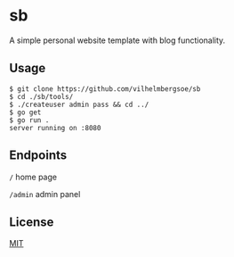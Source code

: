 # sb

A simple personal website template with blog functionality.

## Usage

```console
$ git clone https://github.com/vilhelmbergsoe/sb
$ cd ./sb/tools/
$ ./createuser admin pass && cd ../
$ go get
$ go run .
server running on :8080
```

## Endpoints

`/` home page

`/admin` admin panel

## License

[MIT](https://choosealicense.com/licenses/mit)
